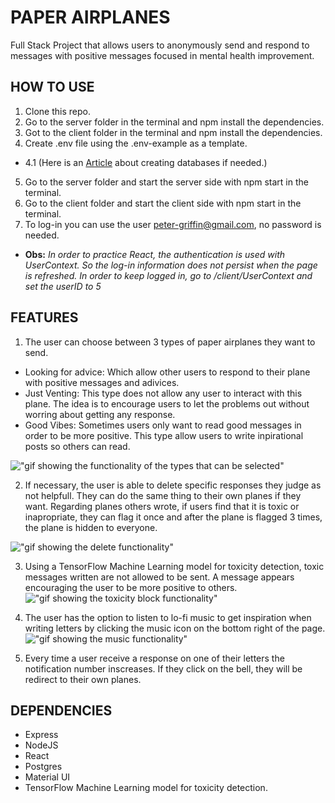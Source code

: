 # PAPER AIRPLANES

Full Stack Project that allows users to anonymously send and respond to messages with positive messages focused in mental health improvement.

## HOW TO USE

1. Clone this repo.
2. Go to the server folder in the terminal and npm install the dependencies.
3. Got to the client folder in the terminal and npm install the dependencies.
4. Create .env file using the .env-example as a template.

- 4.1 (Here is an [Article](https://medium.com/coding-blocks/creating-user-database-and-adding-access-on-postgresql-8bfcd2f4a91e) about creating databases if needed.)

5. Go to the server folder and start the server side with npm start in the terminal.
6. Go to the client folder and start the client side with npm start in the terminal.
7. To log-in you can use the user peter-griffin@gmail.com, no password is needed.

- **Obs:** _In order to practice React, the authentication is used with UserContext. So the log-in information does not persist when the page is refreshed. In order to keep logged in, go to /client/UserContext and set the userID to 5_

## FEATURES

1. The user can choose between 3 types of paper airplanes they want to send.

- Looking for advice: Which allow other users to respond to their plane with positive messages and adivices.
- Just Venting: This type does not allow any user to interact with this plane. The idea is to encourage users to let the problems out without worring about getting any response.
- Good Vibes: Sometimes users only want to read good messages in order to be more positive. This type allow users to write inpirational posts so others can read.

!["gif showing the functionality of the types that can be selected"](../paper-airplanes/client/public/types%20demonstration.gif)

2. If necessary, the user is able to delete specific responses they judge as not helpfull. They can do the same thing to their own planes if they want. Regarding planes others wrote, if users find that it is toxic or inapropriate, they can flag it once and after the plane is flagged 3 times, the plane is hidden to everyone.

!["gif showing the delete functionality"](../paper-airplanes/client/public/delete%20function%20demo.gif)

3. Using a TensorFlow Machine Learning model for toxicity detection, toxic messages written are not allowed to be sent. A message appears encouraging the user to be more positive to others.
   !["gif showing the toxicity block functionality"](../paper-airplanes/client/public/tensorFlow%20demo.gif)

4. The user has the option to listen to lo-fi music to get inspiration when writing letters by clicking the music icon on the bottom right of the page.
   !["gif showing the music functionality"](../paper-airplanes/client/public/music%20function%20demo.gif)

5. Every time a user receive a response on one of their letters the notification number inscreases. If they click on the bell, they will be redirect to their own planes.

## DEPENDENCIES

- Express
- NodeJS
- React
- Postgres
- Material UI
- TensorFlow Machine Learning model for toxicity detection.
